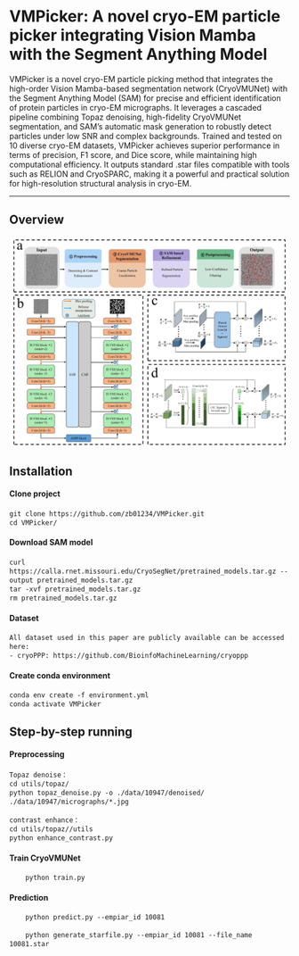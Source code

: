 # VMPicker: A novel cryo-EM particle picker integrating Vision Mamba with the Segment Anything Model 

VMPicker is a novel cryo-EM particle picking method that integrates the high-order Vision Mamba-based segmentation network (CryoVMUNet) with the Segment Anything Model (SAM) for precise and efficient identification of protein particles in cryo-EM micrographs. It leverages a cascaded pipeline combining Topaz denoising, high-fidelity CryoVMUNet segmentation, and SAM’s automatic mask generation to robustly detect particles under low SNR and complex backgrounds. Trained and tested on 10 diverse cryo-EM datasets, VMPicker achieves superior performance in terms of precision, F1 score, and Dice score, while maintaining high computational efficiency. It outputs standard .star files compatible with tools such as RELION and CryoSPARC, making it a powerful and practical solution for high-resolution structural analysis in cryo-EM.

-----

## Overview

![Alt text](<figures/overview.jpg>)

## Installation

#### Clone project
```
git clone https://github.com/zb01234/VMPicker.git
cd VMPicker/
```
#### Download SAM model
```
curl https://calla.rnet.missouri.edu/CryoSegNet/pretrained_models.tar.gz --output pretrained_models.tar.gz
tar -xvf pretrained_models.tar.gz
rm pretrained_models.tar.gz
```
#### Dataset
```
All dataset used in this paper are publicly available can be accessed here:
- cryoPPP: https://github.com/BioinfoMachineLearning/cryoppp

```
#### Create conda environment
```
conda env create -f environment.yml
conda activate VMPicker
```

## Step-by-step running

#### Preprocessing
```
Topaz denoise：
cd utils/topaz/
python topaz_denoise.py -o ./data/10947/denoised/ ./data/10947/micrographs/*.jpg

contrast enhance：
cd utils/topaz//utils
python enhance_contrast.py
```

#### Train CryoVMUNet
```
    python train.py
```

#### Prediction
```
    python predict.py --empiar_id 10081

    python generate_starfile.py --empiar_id 10081 --file_name 10081.star
```

